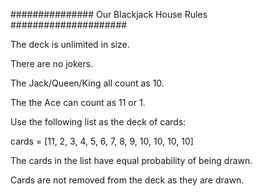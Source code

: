 ############### Our Blackjack House Rules #####################

The deck is unlimited in size. 

There are no jokers. 

The Jack/Queen/King all count as 10.

The the Ace can count as 11 or 1.

Use the following list as the deck of cards:

cards = [11, 2, 3, 4, 5, 6, 7, 8, 9, 10, 10, 10, 10]

The cards in the list have equal probability of being drawn.

Cards are not removed from the deck as they are drawn.
